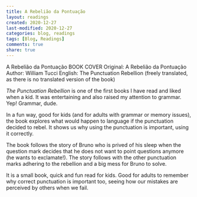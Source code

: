 ```yaml
---
title: A Rebelião da Pontuação
layout: readings
created: 2020-12-27
last-modified: 2020-12-27
categories: blog, readings
tags: [Blog, Readings]
comments: true
share: true
---
```


A Rebelião da Pontuação
BOOK COVER
Original: A Rebelião da Pontuação
Author: William Tucci
English: The Punctuation Rebellion (freely translated, as there is no translated version of the book)

*The Punctuation Rebellion* is one of the first books I have read and liked when a kid. It was entertaining and also raised my attention to grammar. Yep! Grammar, dude.

In a fun way, good for kids (and for adults with grammar or memory issues), the book explores what would happen to language if the punctuation decided to rebel. It shows us why using the punctuation is important, using it correctly.

The book follows the story of Bruno who is prived of his sleep when the question mark decides that he does not want to point questions anymore (he wants to exclamate!). The story follows with the other punctuation marks adhering to the rebellion and a big mess for Bruno to solve.

It is a small book, quick and fun read for kids. Good for adults to remember why correct punctuation is important too, seeing how our mistakes are perceived by others when we fail.
